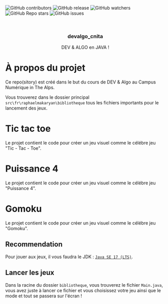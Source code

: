 ![GitHub contributors](https://img.shields.io/github/contributors/raphaelmakaryan/tictactoe_cnita?color=0d0&style=for-the-badge)
![GitHub release](https://img.shields.io/github/v/release/raphaelmakaryan/tictactoe_cnita?style=for-the-badge)
![GitHub watchers](https://img.shields.io/github/watchers/raphaelmakaryan/tictactoe_cnita?style=for-the-badge)
![GitHub Repo stars](https://img.shields.io/github/stars/raphaelmakaryan/tictactoe_cnita?color=%23fa0&style=for-the-badge)
![GitHub issues](https://img.shields.io/github/issues/raphaelmakaryan/tictactoe_cnita?style=for-the-badge)

<br />
<div align="center">

<h3 align="center">devalgo_cnita</h3>
  <p align="center">
   DEV & ALGO en JAVA !
  </p>
</div>

# À propos du projet

Ce repo(sitory) est créé dans le but du cours de DEV & Algo au Campus Numérique in The Alps.

Vous trouverez dans le dossier principal `src\fr\raphaelmakaryan\bibliotheque` tous les fichiers importants pour le
lancement des jeux.

# Tic tac toe

Le projet contient le code pour créer un jeu visuel comme le célébre jeu "Tic - Tac - Toe".

# Puissance 4

Le projet contient le code pour créer un jeu visuel comme le célébre jeu "Puissance 4".

# Gomoku

Le projet contient le code pour créer un jeu visuel comme le célébre jeu "Gomoku".

## Recommendation

Pour jouer aux jeux, il vous faudra le JDK : [
`Java SE 17 (LTS)`](https://www.oracle.com/java/technologies/downloads/#java17).

## Lancer les jeux

Dans la racine du dossier  `bibliotheque`, vous trouverez le fichier `Main.java`, vous avez juste à lancer ce fichier et
vous choisissez votre jeu ainsi que le mode et tout se passera sur l'écran !